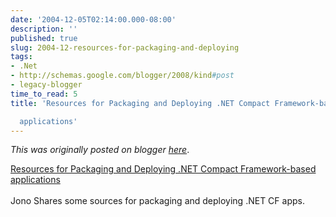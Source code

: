```yaml
---
date: '2004-12-05T02:14:00.000-08:00'
description: ''
published: true
slug: 2004-12-resources-for-packaging-and-deploying
tags:
- .Net
- http://schemas.google.com/blogger/2008/kind#post
- legacy-blogger
time_to_read: 5
title: 'Resources for Packaging and Deploying .NET Compact Framework-based

  applications'
---
```


*This was originally posted on blogger [here](https://techshorts.blogspot.com/2004/12/resources-for-packaging-and-deploying.html)*.

<a href="http://blogs.msdn.com/onoj/archive/2004/12/04/275074.aspx">Resources for Packaging and Deploying .NET Compact Framework-based applications</a><br /><br />Jono Shares some sources for packaging and deploying .NET CF apps.